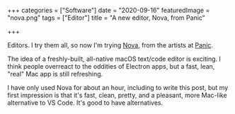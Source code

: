 +++
categories = ["Software"]
date = "2020-09-16"
featuredImage = "nova.png"
tags = ["Editor"]
title = "A new editor, Nova, from Panic"

+++

Editors. I try them all, so now I'm trying [Nova](https://nova.app), from the artists at [Panic](https://panic.com).

The idea of a freshly-built, all-native macOS text/code editor is exciting. I think people overreact to the oddities of Electron apps, but a fast, lean, "real" Mac app is still refreshing.

I have only used Nova for about an hour, including to write this post, but my first impression is that it's fast, clean, pretty, and a pleasant, more Mac-like alternative to VS Code. It's good to have alternatives.


